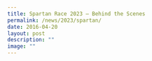 ```yaml
---
title: Spartan Race 2023 – Behind the Scenes
permalink: /news/2023/spartan/
date: 2016-04-20
layout: post
description: ""
image: ""
---
```


